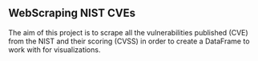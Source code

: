 ## WebScraping NIST CVEs ##
The aim of this project is to scrape all the vulnerabilities published (CVE) from the NIST and their scoring (CVSS)
in order to create a DataFrame to work with for visualizations.
